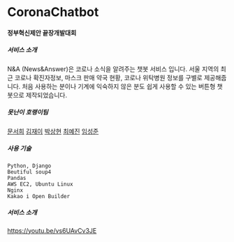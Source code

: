 # CoronaChatbot
#### 정부혁신제안 끝장개발대회

##### 서비스 소개
N&A (News&Answer)은 코로나 소식을 알려주는 챗봇 서비스 입니다. 서울 지역의 최근 코로나 확진자정보, 마스크 판매 약국 현황, 코로나 위탁병원 정보를 구별로 제공해줍니다. 처음 사용하는 분이나 기계에 익숙하지 않은 분도 쉽게 사용할 수 있는 버튼형 챗봇으로 제작되었습니다.


##### 못난이 호랭이팀 
[문서희](https://github.com/MunSeoHee)
[김재이](https://github.com/KimJaei)
[박상현](https://github.com/BbakSsang)
[최예진](https://github.com/chldppwls12)
[임성준](https://github.com/emma58min)


##### 사용 기술
```
Python, Django
Beutiful soup4
Pandas
AWS EC2, Ubuntu Linux
Nginx
Kakao i Open Builder
```

##### 서비스 소개
https://youtu.be/vs6UAvCv3JE


